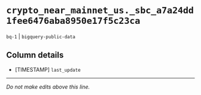 # `crypto_near_mainnet_us._sbc_a7a24dd1fee6476aba8950e17f5c23ca`
`bq-1` | `bigquery-public-data`

## Column details
* [TIMESTAMP] `last_update`

-------------------------------------------------------------------------------
*Do not make edits above this line.*
